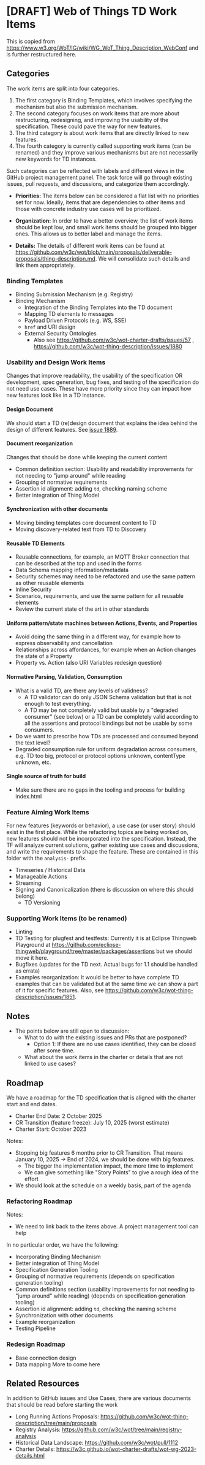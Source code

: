 # [DRAFT] Web of Things TD Work Items 

This is copied from https://www.w3.org/WoT/IG/wiki/WG_WoT_Thing_Description_WebConf and is further restructured here.

## Categories

The work items are split into four categories. 

1. The first category is Binding Templates, which involves specifying the mechanism but also the submission mechanism.
2. The second category focuses on work items that are more about restructuring, redesigning, and improving the usability of the specification. These could pave the way for new features.
3. The third category is about work items that are directly linked to new features.
4. The fourth category is currently called supporting work items (can be renamed) and they improve various mechanisms but are not necessarily new keywords for TD instances.

Such categories can be reflected with labels and different views in the GitHub project management panel.
The task force will go through existing issues, pull requests, and discussions, and categorize them accordingly.

- **Priorities:** The items below can be considered a flat list with no priorities set for now. Ideally, items that are dependencies to other items and those with concrete industry use cases will be prioritized.

- **Organization:** In order to have a better overview, the list of work items should be kept low, and small work items should be grouped into bigger ones. 
This allows us to better label and manage the items.

- **Details:** The details of different work items can be found at <https://github.com/w3c/wot/blob/main/proposals/deliverable-proposals/thing-description.md>. We will consolidate such details and link them appropriately.

### Binding Templates

- Binding Submission Mechanism (e.g. Registry)
- Binding Mechanism
  - Integration of the Binding Templates into the TD document
  - Mapping TD elements to messages
  - Payload Driven Protocols (e.g. WS, SSE)
  - `href` and URI design
  - External Security Ontologies
    - Also see https://github.com/w3c/wot-charter-drafts/issues/57 , https://github.com/w3c/wot-thing-description/issues/1880

### Usability and Design Work Items

Changes that improve readability, the usability of the specification OR development, spec generation, bug fixes, and testing of the specification do not need use cases.
These have more priority since they can impact how new features look like in a TD instance.

#### Design Document

We should start a TD (re)design document that explains the idea behind the design of different features. See [issue 1889](https://github.com/w3c/wot-thing-description/issues/1889).

#### Document reorganization

Changes that should be done while keeping the current content

- Common definition section: Usability and readability improvements for not needing to "jump around" while reading
- Grouping of normative requirements
- Assertion id alignment: adding `td`, checking naming scheme
- Better integration of Thing Model

#### Synchronization with other documents

- Moving binding templates core document content to TD
- Moving discovery-related text from TD to Discovery

#### Reusable TD Elements

- Reusable connections, for example, an MQTT Broker connection that can be described at the top and used in the forms
- Data Schema mapping information/metadata
- Security schemes may need to be refactored and use the same pattern as other reusable elements
- Inline Security
- Scenarios, requirements, and use the same pattern for all reusable elements
- Review the current state of the art in other standards

#### Uniform pattern/state machines between Actions, Events, and Properties

- Avoid doing the same thing in a different way, for example how to express observability and cancellation
- Relationships across affordances, for example when an Action changes the state of a Property
- Property vs. Action (also URI Variables redesign question)

#### Normative Parsing, Validation, Consumption

- What is a valid TD, are there any levels of validness?
  - A TD validator can do only JSON Schema validation but that is not enough to test everything. 
  - A TD may be not completely valid but usable by a "degraded consumer" (see below) or a TD can be completely valid according to all the assertions and protocol bindings but not be usable by some consumers.
- Do we want to prescribe how TDs are processed and consumed beyond the text level?
- Degraded consumption rule for uniform degradation across consumers, e.g. TD too big, protocol or protocol options unknown, contentType unknown, etc.

#### Single source of truth for build

- Make sure there are no gaps in the tooling and process for building index.html

### Feature Aiming Work Items

For new features (keywords or behavior), a use case (or user story) should exist in the first place.
While the refactoring topics are being worked on, new features should not be incorporated into the specification.
Instead, the TF will analyze current solutions, gather existing use cases and discussions, and write the requirements to shape the feature.
These are contained in this folder with the `analysis-` prefix.

- Timeseries / Historical Data
- Manageable Actions
- Streaming
- Signing and Canonicalization (there is discussion on where this should belong)
  - TD Versioning

### Supporting Work Items (to be renamed)

- Linting
- TD Testing for plugfest and testfests: Currently it is at Eclipse Thingweb Playground at https://github.com/eclipse-thingweb/playground/tree/master/packages/assertions but we should move it here.
- Bugfixes (updates for the TD next. Actual bugs for 1.1 should be handled as errata)
- Examples reorganization: It would be better to have complete TD examples that can be validated but at the same time we can show a part of it for specific features. Also, see https://github.com/w3c/wot-thing-description/issues/1851.

## Notes

- The points below are still open to discussion:
  - What to do with the existing issues and PRs that are postponed?
    - Option 1: If there are no use cases identified, they can be closed after some time.
  - What about the work items in the charter or details that are not linked to use cases?

## Roadmap

We have a roadmap for the TD specification that is aligned with the charter start and end dates.

- Charter End Date: 2 October 2025
- CR Transition (feature freeze): July 10, 2025 (worst estimate)
- Charter Start: October 2023

Notes:
- Stopping big features 6 months prior to CR Transition. That means January 10, 2025 -> End of 2024, we should be done with big features.
  - The bigger the implementation impact, the more time to implement
  - We can give something like "Story Points" to give a rough idea of the effort
- We should look at the schedule on a weekly basis, part of the agenda

### Refactoring Roadmap

Notes:

- We need to link back to the items above. A project management tool can help

In no particular order, we have the following:

- Incorporating Binding Mechanism
- Better integration of Thing Model
- Specification Generation Tooling
- Grouping of normative requirements (depends on specification generation tooling)
- Common definitions section (usability improvements for not needing to "jump around" while reading) (depends on specification generation tooling)
- Assertion id alignment: adding `td`, checking the naming scheme
- Synchronization with other documents
- Example reorganization
- Testing Pipeline

### Redesign Roadmap

- Base connection design
- Data mapping
More to come here

## Related Resources

In addition to GitHub issues and Use Cases, there are various documents that should be read before starting the work

- Long Running Actions Proposals: https://github.com/w3c/wot-thing-description/tree/main/proposals
- Registry Analysis: https://github.com/w3c/wot/tree/main/registry-analysis
- Historical Data Landscape: https://github.com/w3c/wot/pull/1112
- Charter Details: https://w3c.github.io/wot-charter-drafts/wot-wg-2023-details.html
